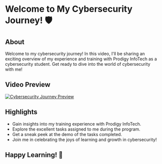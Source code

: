 # Welcome to My Cybersecurity Journey! 🛡️

## About
Welcome to my cybersecurity journey! In this video, I'll be sharing an exciting overview of my experience and training with Prodigy InfoTech as a cybersecurity student. Get ready to dive into the world of cybersecurity with me!

## Video Preview
[![Cybersecurity Journey Preview](link-to-thumbnail-image)](link-to-video)

## Highlights
- Gain insights into my training experience with Prodigy InfoTech.
- Explore the excellent tasks assigned to me during the program.
- Get a sneak peek at the demo of the tasks completed.
- Join me in celebrating the joys of learning and growth in cybersecurity!

## Happy Learning! 🚀
